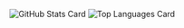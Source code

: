 ![GitHub Stats Card](https://github-readme-stats.vercel.app/api?username=talisman000&count_private=true&theme=gruvbox)
![Top Languages Card](https://github-readme-stats.vercel.app/api/top-langs/?username=talisman000&count_private=true&theme=gruvbox)
